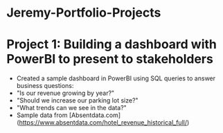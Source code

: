 # Jeremy-Portfolio-Projects

# Project 1: Building a dashboard with PowerBI to present to stakeholders
* Created a sample dashboard in PowerBI using SQL queries to answer business questions:
* "Is our revenue growing by year?"
* "Should we increase our parking lot size?"
* "What trends can we see in the data?"
* Sample data from [Absentdata.com] (https://www.absentdata.com/hotel_revenue_historical_full/)
